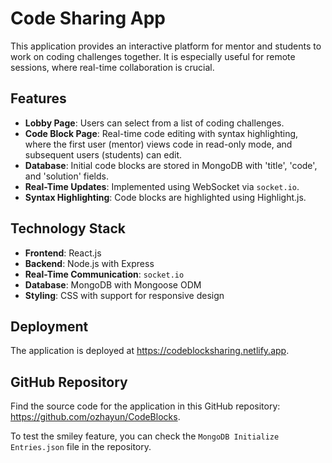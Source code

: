 # Code Sharing App

This application provides an interactive platform for mentor and students to work on coding challenges together.
It is especially useful for remote sessions, where real-time collaboration is crucial.

## Features

- **Lobby Page**: Users can select from a list of coding challenges.
- **Code Block Page**: Real-time code editing with syntax highlighting, where the first user (mentor) views code in read-only mode, and subsequent users (students) can edit.
- **Database**: Initial code blocks are stored in MongoDB with 'title', 'code', and 'solution' fields.
- **Real-Time Updates**: Implemented using WebSocket via `socket.io`.
- **Syntax Highlighting**: Code blocks are highlighted using Highlight.js.

## Technology Stack

- **Frontend**: React.js
- **Backend**: Node.js with Express
- **Real-Time Communication**: `socket.io`
- **Database**: MongoDB with Mongoose ODM
- **Styling**: CSS with support for responsive design

## Deployment

The application is deployed at https://codeblocksharing.netlify.app.

## GitHub Repository

Find the source code for the application in this GitHub repository: https://github.com/ozhayun/CodeBlocks.

To test the smiley feature, you can check the `MongoDB Initialize Entries.json` file in the repository.

